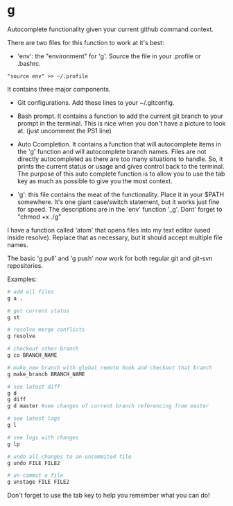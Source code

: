 


# g

Autocomplete functionality given your current github command context.

There are two files for this function to work at it's best:

* 'env': the "environment" for 'g'.  Source the file in your .profile or .bashrc.
```{bash}
"source env" >> ~/.profile
```
It contains three major components.
  * Git configurations.  Add these lines to your ~/.gitconfig.
  * Bash prompt. It contains a function to add the current git branch to your prompt in the terminal.  This is nice when you don't have a picture to look at.  (just uncomment the PS1 line)
  * Auto Ccompletion. It contains a function that will autocomplete items in the 'g' function and will autocomplete branch names.  Files are not directly autocompleted as there are too many situations to handle.  So, it prints the current status or usage and gives control back to the terminal. The purpose of this auto complete function is to allow you to use the tab key as much as possible to give you the most context.

* 'g': this file contains the meat of the functionality.  Place it in your $PATH somewhere.  It's one giant case/switch statement, but it works just fine for speed.  The descriptions are in the 'env' function '_g'. Dont' forget to "chmod +x ./g"

I have a function called 'atom' that opens files into my text editor (used inside resolve).  Replace that as necessary, but it should accept multiple file names.

The basic 'g pull' and 'g push' now work for both regular git and git-svn repositories.

Examples:

```bash
# add all files
g a .

# get current status
g st

# resolve merge conflicts
g resolve

# checkout other branch
g co BRANCH_NAME

# make_new branch with global remote hook and checkout that branch
g make_branch BRANCH_NAME

# see latest diff
g d
g diff
g d master #see changes of current branch referencing from master

# see latest logs
g l

# see logs with changes
g lp

# undo all changes to an uncommited file
g undo FILE FILE2

# un-commit a file
g unstage FILE FILE2
```

Don't forget to use the tab key to help you remember what you can do!
